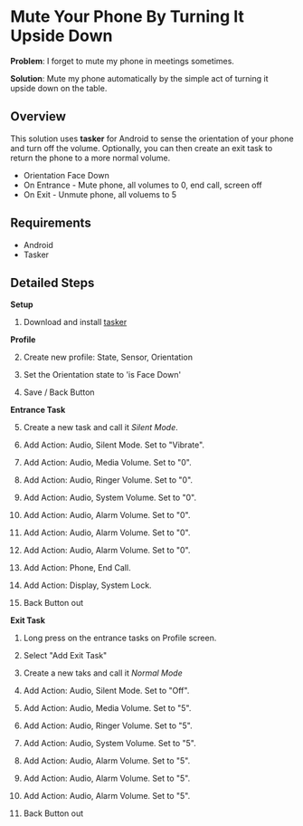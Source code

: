 #  Mute Your Phone By Turning It Upside Down

**Problem**: I forget to mute my phone in meetings sometimes.

**Solution**: Mute my phone automatically by the simple act of turning it upside down on the table.

Overview
--------
This solution uses **tasker** for Android to sense the orientation of your phone and turn off the volume. Optionally, you can then create an exit task to return the phone to a more normal volume.

* Orientation Face Down
* On Entrance - Mute phone, all volumes to 0, end call, screen off
* On Exit - Unmute phone, all voluems to 5

Requirements
------------

* Android
* Tasker

Detailed Steps
--------------

**Setup**

1. Download and install [tasker][taskerurl]

**Profile**

2. Create new profile: State, Sensor, Orientation

3. Set the Orientation state to 'is Face Down'

4. Save / Back Button

**Entrance Task**

5. Create a new task and call it *Silent Mode*.

5. Add Action: Audio, Silent Mode. Set to "Vibrate".

5. Add Action: Audio, Media Volume. Set to "0".

5. Add Action: Audio, Ringer Volume. Set to "0".

5. Add Action: Audio, System Volume. Set to "0".

5. Add Action: Audio, Alarm Volume. Set to "0".

5. Add Action: Audio, Alarm Volume. Set to "0".

5. Add Action: Audio, Alarm Volume. Set to "0".

5. Add Action: Phone, End Call.

5. Add Action: Display, System Lock.

5. Back Button out

**Exit Task**

1. Long press on the entrance tasks on Profile screen.

1. Select "Add Exit Task"

1. Create a new taks and call it *Normal Mode*

1. Add Action: Audio, Silent Mode. Set to "Off".

1. Add Action: Audio, Media Volume. Set to "5".

1. Add Action: Audio, Ringer Volume. Set to "5".

1. Add Action: Audio, System Volume. Set to "5".

1. Add Action: Audio, Alarm Volume. Set to "5".

1. Add Action: Audio, Alarm Volume. Set to "5".

1. Add Action: Audio, Alarm Volume. Set to "5".

1. Back Button out

[taskerurl]: http://tasker.dinglisch.net/
